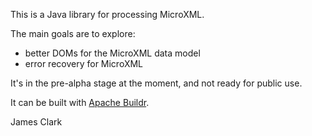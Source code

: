 This is a Java library for processing MicroXML.

The main goals are to explore:
- better DOMs for the MicroXML data model
- error recovery for MicroXML

It's in the pre-alpha stage at the moment, and not ready for public use.

It can be built with [Apache Buildr](http://buildr.apache.com/).

James Clark

